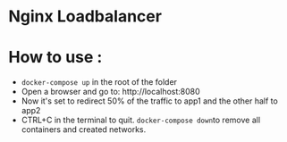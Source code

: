  # Nginx Loadbalancer

 # How to use :
 - `docker-compose up` in the root of the folder
 - Open a browser and go to:  http://localhost:8080
 - Now it's set to redirect 50% of the traffic to app1 and the other half to app2
 - CTRL+C in the terminal to quit. `docker-compose down`to remove all containers and created networks.

